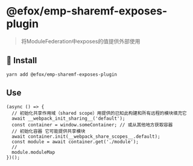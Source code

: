 # @efox/emp-sharemf-exposes-plugin

> 将ModuleFederation中exposes的值提供外部使用


## 🔗 Install
`yarn add @efox/emp-sharemf-exposes-plugin`

## Use
```
(async () => {
  // 初始化共享作用域（shared scope）用提供的已知此构建和所有远程的模块填充它
  await __webpack_init_sharing__('default');
  const container = window.someContainer; // 或从其他地方获取容器
  // 初始化容器 它可能提供共享模块
  await container.init(__webpack_share_scopes__.default);
  const module = await container.get('./module');
  // 
  module.moduleMap
})();
```


